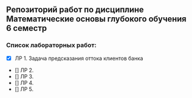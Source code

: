 ## Репозиторий работ по дисциплине Математические основы глубокого обучения 6 семестр

### Список лабораторных работ:
- [x] ЛР 1. Задача предсказания оттока клиентов банка
- [] ЛР 2. 
- [] ЛР 3. 
- [] ЛР 4. 
- [] ЛР 5. 
